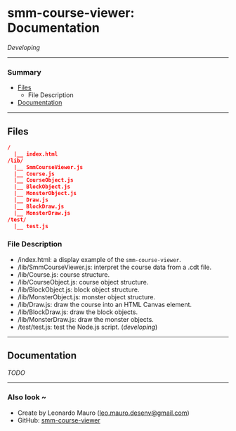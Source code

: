 # smm-course-viewer: Documentation

_Developing_

---
### Summary

- [Files](#files)
    - File Description
- [Documentation](#documentation)

--- 
## Files

```json
/
  |__ index.html
/lib/
  |__ SmmCourseViewer.js
  |__ Course.js
  |__ CourseObject.js
  |__ BlockObject.js
  |__ MonsterObject.js
  |__ Draw.js
  |__ BlockDraw.js
  |__ MonsterDraw.js
/test/
  |__ test.js
```

### File Description

- /index.html: a display example of the `smm-course-viewer`.
- /lib/SmmCourseViewer.js: interpret the course data from a .cdt file.
- /lib/Course.js: course structure.
- /lib/CourseObject.js: course object structure.
- /lib/BlockObject.js: block object structure.
- /lib/MonsterObject.js: monster object structure.
- /lib/Draw.js: draw the course into an HTML Canvas element.
- /lib/BlockDraw.js: draw the block objects.
- /lib/MonsterDraw.js: draw the monster objects.
- /test/test.js: test the Node.js script. (_developing_)

---
## Documentation

_TODO_

---
### Also look ~

- Create by Leonardo Mauro (leo.mauro.desenv@gmail.com)
- GitHub: [smm-course-viewer](https://github.com/leomaurodesenv/smm-course-viewer)